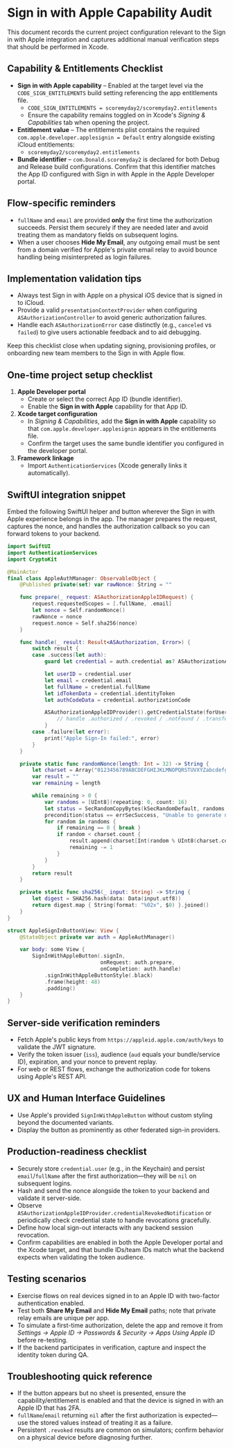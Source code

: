# Sign in with Apple Capability Audit

This document records the current project configuration relevant to the Sign in with Apple
integration and captures additional manual verification steps that should be performed in Xcode.

## Capability & Entitlements Checklist

- **Sign in with Apple capability** – Enabled at the target level via the `CODE_SIGN_ENTITLEMENTS`
  build setting referencing the app entitlements file.
  - `CODE_SIGN_ENTITLEMENTS = scoremyday2/scoremyday2.entitlements`
  - Ensure the capability remains toggled on in Xcode's *Signing & Capabilities* tab when
    opening the project.
- **Entitlement value** – The entitlements plist contains the required
  `com.apple.developer.applesignin = Default` entry alongside existing iCloud entitlements:
  - `scoremyday2/scoremyday2.entitlements`
- **Bundle identifier** – `com.Donald.scoremyday2` is declared for both Debug and Release build
  configurations. Confirm that this identifier matches the App ID configured with
  Sign in with Apple in the Apple Developer portal.

## Flow-specific reminders

- `fullName` and `email` are provided **only** the first time the authorization succeeds. Persist
  them securely if they are needed later and avoid treating them as mandatory fields on subsequent
  logins.
- When a user chooses **Hide My Email**, any outgoing email must be sent from a domain verified for
  Apple's private email relay to avoid bounce handling being misinterpreted as login failures.

## Implementation validation tips

- Always test Sign in with Apple on a physical iOS device that is signed in to iCloud.
- Provide a valid `presentationContextProvider` when configuring `ASAuthorizationController` to
  avoid generic authorization failures.
- Handle each `ASAuthorizationError` case distinctly (e.g., `canceled` vs `failed`) to give users
  actionable feedback and to aid debugging.

Keep this checklist close when updating signing, provisioning profiles, or onboarding new team
members to the Sign in with Apple flow.

## One-time project setup checklist

1. **Apple Developer portal**
   - Create or select the correct App ID (bundle identifier).
   - Enable the **Sign in with Apple** capability for that App ID.
2. **Xcode target configuration**
   - In *Signing & Capabilities*, add the **Sign in with Apple** capability so that
     `com.apple.developer.applesignin` appears in the entitlements file.
   - Confirm the target uses the same bundle identifier you configured in the developer portal.
3. **Framework linkage**
   - Import `AuthenticationServices` (Xcode generally links it automatically).

## SwiftUI integration snippet

Embed the following SwiftUI helper and button wherever the Sign in with Apple experience belongs in
the app. The manager prepares the request, captures the nonce, and handles the authorization
callback so you can forward tokens to your backend.

```swift
import SwiftUI
import AuthenticationServices
import CryptoKit

@MainActor
final class AppleAuthManager: ObservableObject {
    @Published private(set) var rawNonce: String = ""

    func prepare(_ request: ASAuthorizationAppleIDRequest) {
        request.requestedScopes = [.fullName, .email]
        let nonce = Self.randomNonce()
        rawNonce = nonce
        request.nonce = Self.sha256(nonce)
    }

    func handle(_ result: Result<ASAuthorization, Error>) {
        switch result {
        case .success(let auth):
            guard let credential = auth.credential as? ASAuthorizationAppleIDCredential else { return }

            let userID = credential.user
            let email = credential.email
            let fullName = credential.fullName
            let idTokenData = credential.identityToken
            let authCodeData = credential.authorizationCode

            ASAuthorizationAppleIDProvider().getCredentialState(forUserID: userID) { state, _ in
                // handle .authorized / .revoked / .notFound / .transferred
            }
        case .failure(let error):
            print("Apple Sign-In failed:", error)
        }
    }

    private static func randomNonce(length: Int = 32) -> String {
        let charset = Array("0123456789ABCDEFGHIJKLMNOPQRSTUVXYZabcdefghijklmnopqrstuvwxyz-._")
        var result = ""
        var remaining = length

        while remaining > 0 {
            var randoms = [UInt8](repeating: 0, count: 16)
            let status = SecRandomCopyBytes(kSecRandomDefault, randoms.count, &randoms)
            precondition(status == errSecSuccess, "Unable to generate nonce.")
            for random in randoms {
                if remaining == 0 { break }
                if random < charset.count {
                    result.append(charset[Int(random % UInt8(charset.count))])
                    remaining -= 1
                }
            }
        }
        return result
    }

    private static func sha256(_ input: String) -> String {
        let digest = SHA256.hash(data: Data(input.utf8))
        return digest.map { String(format: "%02x", $0) }.joined()
    }
}

struct AppleSignInButtonView: View {
    @StateObject private var auth = AppleAuthManager()

    var body: some View {
        SignInWithAppleButton(.signIn,
                              onRequest: auth.prepare,
                              onCompletion: auth.handle)
            .signInWithAppleButtonStyle(.black)
            .frame(height: 48)
            .padding()
    }
}
```

## Server-side verification reminders

- Fetch Apple's public keys from `https://appleid.apple.com/auth/keys` to validate the JWT signature.
- Verify the token issuer (`iss`), audience (`aud` equals your bundle/service ID), expiration, and
  your nonce to prevent replay.
- For web or REST flows, exchange the authorization code for tokens using Apple's REST API.

## UX and Human Interface Guidelines

- Use Apple's provided `SignInWithAppleButton` without custom styling beyond the documented
  variants.
- Display the button as prominently as other federated sign-in providers.

## Production-readiness checklist

- Securely store `credential.user` (e.g., in the Keychain) and persist `email`/`fullName` after the
  first authorization—they will be `nil` on subsequent logins.
- Hash and send the nonce alongside the token to your backend and validate it server-side.
- Observe `ASAuthorizationAppleIDProvider.credentialRevokedNotification` or periodically check
  credential state to handle revocations gracefully.
- Define how local sign-out interacts with any backend session revocation.
- Confirm capabilities are enabled in both the Apple Developer portal and the Xcode target, and that
  bundle IDs/team IDs match what the backend expects when validating the token audience.

## Testing scenarios

- Exercise flows on real devices signed in to an Apple ID with two-factor authentication enabled.
- Test both **Share My Email** and **Hide My Email** paths; note that private relay emails are unique
  per app.
- To simulate a first-time authorization, delete the app and remove it from *Settings → Apple ID →
  Passwords & Security → Apps Using Apple ID* before re-testing.
- If the backend participates in verification, capture and inspect the identity token during QA.

## Troubleshooting quick reference

- If the button appears but no sheet is presented, ensure the capability/entitlement is enabled and
  that the device is signed in with an Apple ID that has 2FA.
- `fullName`/`email` returning `nil` after the first authorization is expected—use the stored values
  instead of treating it as a failure.
- Persistent `.revoked` results are common on simulators; confirm behavior on a physical device
  before diagnosing further.
